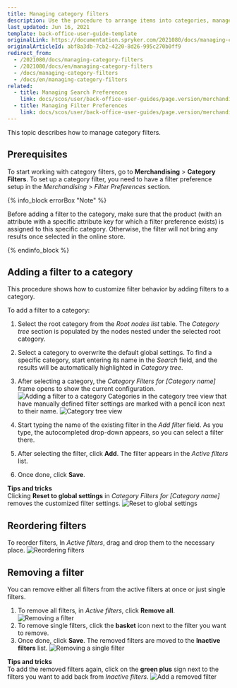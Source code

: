 ```yaml
---
title: Managing category filters
description: Use the procedure to arrange items into categories, manage category filters by adding, reordering, or removing them in the Back Office.
last_updated: Jun 16, 2021
template: back-office-user-guide-template
originalLink: https://documentation.spryker.com/2021080/docs/managing-category-filters
originalArticleId: abf8a3db-7cb2-4220-8d26-995c270b0ff9
redirect_from:
  - /2021080/docs/managing-category-filters
  - /2021080/docs/en/managing-category-filters
  - /docs/managing-category-filters
  - /docs/en/managing-category-filters
related:
  - title: Managing Search Preferences
    link: docs/scos/user/back-office-user-guides/page.version/merchandising/search-and-filters/managing-search-preferences.html
  - title: Managing Filter Preferences
    link: docs/scos/user/back-office-user-guides/page.version/merchandising/search-and-filters/managing-filter-preferences.html
---
```


This topic describes how to manage category filters.

## Prerequisites

To start working with category filters, go to **Merchandising** > **Category Filters**.
To set up a category filter, you need to have a filter preference setup in the *Merchandising* > *Filter Preferences* section.

{% info_block errorBox "Note" %}

Before adding a filter to the category, make sure that the product (with an attribute with a specific attribute key for which a filter preference exists) is assigned to this specific category. Otherwise, the filter will not bring any results once selected in the online store.

{% endinfo_block %}

## Adding a filter to a category

This procedure shows how to customize filter behavior by adding filters to a category.

To add a filter to a category:
1. Select the root category from the *Root nodes list* table.
The *Category tree*  section is populated by the nodes nested under the selected root category.
2. Select a category to overwrite the default global settings.
To find a specific category, start entering its name in the *Search* field, and the results will be automatically highlighted in *Category tree*.
3. After selecting a category, the *Category Filters for [Category name]* frame opens to show the current configuration.
![Adding a filter to a category](https://spryker.s3.eu-central-1.amazonaws.com/docs/User+Guides/Back+Office+User+Guides/Search+and+Filters/Managing+Category+Filters/add-filter-to-category.png)
Categories in the category tree view that have manually defined filter settings are marked with a pencil icon next to their name.
![Category tree view](https://spryker.s3.eu-central-1.amazonaws.com/docs/User+Guides/Back+Office+User+Guides/Search+and+Filters/Managing+Category+Filters/category-tree-view.png)

4. Start typing the name of the existing filter in the *Add filter* field. As you type, the autocompleted drop-down appears, so you can select a filter there.
5. After selecting the filter, click **Add**. The filter appears in the *Active filters* list.
6. Once done, click **Save**.

**Tips and tricks**
<br>Clicking **Reset to global settings** in *Category Filters for [Category name]* removes the customized filter settings.
![Reset to global settings](https://spryker.s3.eu-central-1.amazonaws.com/docs/User+Guides/Back+Office+User+Guides/Search+and+Filters/Managing+Category+Filters/reset-to-global-settings.png)


## Reordering filters

To reorder filters, In *Active filters*, drag and drop them to the necessary place.
![Reordering filters](https://spryker.s3.eu-central-1.amazonaws.com/docs/User+Guides/Back+Office+User+Guides/Search+and+Filters/Managing+Category+Filters/reordering-filters.gif)


## Removing a filter

You can remove either all filters from the active filters at once or just single filters.
1. To remove all filters, in *Active filters*, click **Remove all**.
   ![Removing a filter](https://spryker.s3.eu-central-1.amazonaws.com/docs/User+Guides/Back+Office+User+Guides/Search+and+Filters/Managing+Category+Filters/removing-filter.png)
2. To remove single filters, click the **basket** icon next to the filter you want to remove.
3. Once done, click **Save**.
    The removed filters are moved to the **Inactive filters** list.
![Removing a single filter](https://spryker.s3.eu-central-1.amazonaws.com/docs/User+Guides/Back+Office+User+Guides/Search+and+Filters/Managing+Category+Filters/remove-single-filter.gif)

**Tips and tricks**
<br>To add the removed filters again, click on the **green plus** sign next to the filters you want to add back from *Inactive filters*.
![Add a removed filter](https://spryker.s3.eu-central-1.amazonaws.com/docs/User+Guides/Back+Office+User+Guides/Search+and+Filters/Managing+Category+Filters/add-removed-filter.gif)
